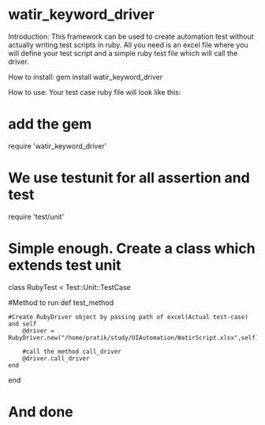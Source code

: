 watir_keyword_driver
=====
Introduction:
This framework can be used to create automation test without actually writing test scripts in ruby. 
All you need is an excel file where you will define your test script and a simple ruby test file which will call the driver.


How to install:
gem install watir_keyword_driver


How to use:
Your test case ruby file will look like this:
# add the gem
require 'watir_keyword_driver' 

# We use testunit for all assertion and test
require 'test/unit' 

# Simple enough. Create a class which extends test unit
class RubyTest < Test::Unit::TestCase

#Method to run
	def test_method
	
	#Create RubyDriver object by passing path of excel(Actual test-case) and self
		@driver = RubyDriver.new("/home/pratik/study/UIAutomation/WatirScript.xlsx",self)
		
		#call the method call_driver
		@driver.call_driver
	end
end


# And done

